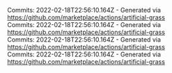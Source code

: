 Commits: 2022-02-18T22:56:10.164Z - Generated via https://github.com/marketplace/actions/artificial-grass
<br>
Commits: 2022-02-18T22:56:10.164Z - Generated via https://github.com/marketplace/actions/artificial-grass
<br>
Commits: 2022-02-18T22:56:10.164Z - Generated via https://github.com/marketplace/actions/artificial-grass
<br>
Commits: 2022-02-18T22:56:10.164Z - Generated via https://github.com/marketplace/actions/artificial-grass
<br>
